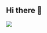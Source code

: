 ## Hi there 👋
<img src="https://static.wikia.nocookie.net/teachers-pet/images/d/d6/Scott_Leadready.png/revision/latest?cb=20210601145207">


<!--
**AitorSagarduy/AitorSagarduy** is a ✨ _special_ ✨ repository because its `README.md` (this file) appears on your GitHub profile.

Here are some ideas to get you started:

- 🔭 I’m currently working on ...
- 🌱 I’m currently learning ...
- 👯 I’m looking to collaborate on ...
- 🤔 I’m looking for help with ...
- 💬 Ask me about ...
- 📫 How to reach me: ...
- 😄 Pronouns: ...
- ⚡ Fun fact: ...
-->
